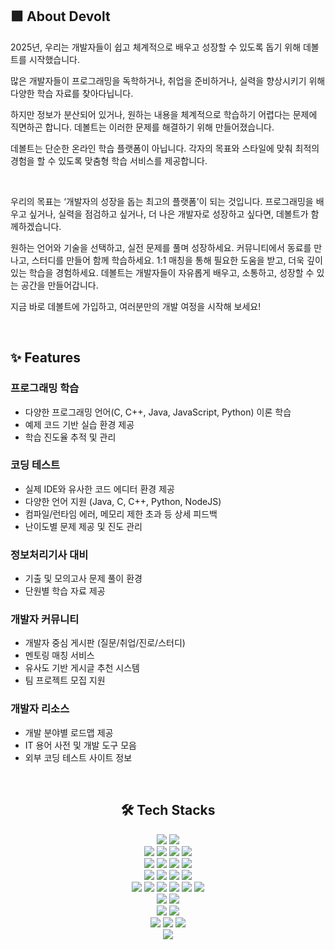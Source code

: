 <h2>🟪 About Devolt</h2>

<p>2025년, 우리는 개발자들이 쉽고 체계적으로 배우고 성장할 수 있도록 돕기 위해 데볼트를 시작했습니다.</p>
<p>많은 개발자들이 프로그래밍을 독학하거나, 취업을 준비하거나, 실력을 향상시키기 위해 다양한 학습 자료를 찾아다닙니다.</p>
<p>하지만 정보가 분산되어 있거나, 원하는 내용을 체계적으로 학습하기 어렵다는 문제에 직면하곤 합니다. 데볼트는 이러한 문제를 해결하기 위해 만들어졌습니다.</p>
<p>데볼트는 단순한 온라인 학습 플랫폼이 아닙니다. 각자의 목표와 스타일에 맞춰 최적의 경험을 할 수 있도록 맞춤형 학습 서비스를 제공합니다.</p>
<br>

<p>우리의 목표는 ‘개발자의 성장을 돕는 최고의 플랫폼’이 되는 것입니다. 프로그래밍을 배우고 싶거나, 실력을 점검하고 싶거나, 더 나은 개발자로 성장하고 싶다면, 데볼트가 함께하겠습니다.</p>
<p>원하는 언어와 기술을 선택하고, 실전 문제를 풀며 성장하세요. 커뮤니티에서 동료를 만나고, 스터디를 만들어 함께 학습하세요. 1:1 매칭을 통해 필요한 도움을 받고, 더욱 깊이 있는 학습을 경험하세요. 데볼트는 개발자들이 자유롭게 배우고, 소통하고, 성장할 수 있는 공간을 만들어갑니다.</p>
<p>지금 바로 데볼트에 가입하고, 여러분만의 개발 여정을 시작해 보세요!</p>
<br>

<h2>✨ Features</h2>

### 프로그래밍 학습
- 다양한 프로그래밍 언어(C, C++, Java, JavaScript, Python) 이론 학습
- 예제 코드 기반 실습 환경 제공
- 학습 진도율 추적 및 관리

### 코딩 테스트
- 실제 IDE와 유사한 코드 에디터 환경 제공
- 다양한 언어 지원 (Java, C, C++, Python, NodeJS)
- 컴파일/런타임 에러, 메모리 제한 초과 등 상세 피드백
- 난이도별 문제 제공 및 진도 관리

### 정보처리기사 대비
- 기출 및 모의고사 문제 풀이 환경
- 단원별 학습 자료 제공

### 개발자 커뮤니티
- 개발자 중심 게시판 (질문/취업/진로/스터디)
- 멘토링 매칭 서비스
- 유사도 기반 게시글 추천 시스템
- 팀 프로젝트 모집 지원

### 개발자 리소스
- 개발 분야별 로드맵 제공
- IT 용어 사전 및 개발 도구 모음
- 외부 코딩 테스트 사이트 정보
<br />

<div align=center><h2>🛠️ Tech Stacks</h2></div>
<div align=center> 
  <img src="https://img.shields.io/badge/java-%23ED8B00.svg?style=for-the-badge&logo=openjdk&logoColor=white"> 
  <img src="https://img.shields.io/badge/python-3776AB?style=for-the-badge&logo=python&logoColor=white"> 
  <br>
  
  <img src="https://img.shields.io/badge/html5-E34F26?style=for-the-badge&logo=html5&logoColor=white"> 
  <img src="https://img.shields.io/badge/css-1572B6?style=for-the-badge&logo=css3&logoColor=white"> 
  <img src="https://img.shields.io/badge/typescript-%23007ACC.svg?style=for-the-badge&logo=typescript&logoColor=white"> 
  <img src="https://img.shields.io/badge/javascript-F7DF1E?style=for-the-badge&logo=javascript&logoColor=black"> 
  <br>
  
  <img src="https://img.shields.io/badge/mysql-4479A1?style=for-the-badge&logo=mysql&logoColor=white"> 
  <img src="https://img.shields.io/badge/firebase-FFCA28?style=for-the-badge&logo=firebase&logoColor=white">
  <img src="https://img.shields.io/badge/elasticsearch-%230377CC.svg?style=for-the-badge&logo=elasticsearch&logoColor=white">
  <img src="https://img.shields.io/badge/redis-%23DD0031.svg?style=for-the-badge&logo=redis&logoColor=white">
  <br>
  
  <img src="https://img.shields.io/badge/react-61DAFB?style=for-the-badge&logo=react&logoColor=black"> 
  <img src="https://img.shields.io/badge/styled--components-DB7093?style=for-the-badge&logo=styled-components&logoColor=white">
  <img src="https://img.shields.io/badge/redux-%23593d88.svg?style=for-the-badge&logo=redux&logoColor=white">
  <img src="https://img.shields.io/badge/vite-%23646CFF.svg?style=for-the-badge&logo=vite&logoColor=white">
  <br>
  
  <img src="https://img.shields.io/badge/SpringBoot-6DB33F?style=for-the-badge&logo=Spring&logoColor=white"> 
  <img src="https://img.shields.io/badge/Spring_data_jpa-6DB33F?style=for-the-badge&logo=SpringSecurity&logoColor=white"> 
  <img src="https://img.shields.io/badge/Spring%20Security-6DB33F?style=for-the-badge&logo=springsecurity&logoColor=white">
  <img src="https://img.shields.io/badge/JWT-black?style=for-the-badge&logo=JSON%20web%20tokens&logoColor=white"> 
  <img src="https://img.shields.io/badge/flask-000000?style=for-the-badge&logo=flask&logoColor=white"> 
  <img src="https://img.shields.io/badge/celery-%23a9cc54.svg?style=for-the-badge&logo=celery&logoColor=ddf4a4"> 
  <br>

  <img src="https://img.shields.io/badge/AWS-232F3E?style=for-the-badge&logo=amazonwebservices&logoColor=white"> 
  <img src="https://img.shields.io/badge/apache tomcat-F8DC75?style=for-the-badge&logo=apachetomcat&logoColor=white">
  <br>
  
  <img src="https://img.shields.io/badge/docker-%230db7ed.svg?style=for-the-badge&logo=docker&logoColor=white"> 
  <img src="https://img.shields.io/badge/github%20actions-%232671E5.svg?style=for-the-badge&logo=githubactions&logoColor=white"> 
  <br>

  <img src="https://img.shields.io/badge/github-181717?style=for-the-badge&logo=github&logoColor=white">
  <img src="https://img.shields.io/badge/git-F05032?style=for-the-badge&logo=git&logoColor=white"> 
  <img src="https://img.shields.io/badge/-Swagger-%23Clojure?style=for-the-badge&logo=swagger&logoColor=white"> 
  <br>
  
  <img src="https://img.shields.io/badge/react_native-%2320232a.svg?style=for-the-badge&logo=react&logoColor=%2361DAFB"> 
</div>
